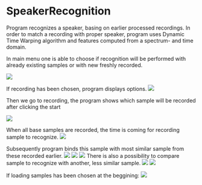 # SpeakerRecognition

Program recognizes a speaker, basing on earlier processed recordings. 
In order to match a recording with proper speaker,
program uses Dynamic Time Warping algorithm and features computed from a spectrum- and time domain.

In main menu one is able to choose if recognition will be performed with already existing samples or with new freshly recorded.

![](https://github.com/rc000/SpeakerRecognition/blob/master/SpeakerRecognition/src/screenshots/menu.png)

If recording  has been chosen, program displays options.
![](https://github.com/rc000/SpeakerRecognition/blob/master/SpeakerRecognition/src/screenshots/options.png)

Then we go to recording, the program shows which sample will be recorded after clicking the start

![](https://github.com/rc000/SpeakerRecognition/blob/master/SpeakerRecognition/src/screenshots/recording.png)

When all base samples are recorded, the time is coming for recording sample to recognize.
![](https://github.com/rc000/SpeakerRecognition/blob/master/SpeakerRecognition/src/screenshots/recordSampleToRecognize.png)

Subsequently program binds this sample with most similar sample from these recorded earlier.
![](https://github.com/rc000/SpeakerRecognition/blob/master/SpeakerRecognition/src/screenshots/Energy.png)
![](https://github.com/rc000/SpeakerRecognition/blob/master/SpeakerRecognition/src/screenshots/centroid.png)
![](https://github.com/rc000/SpeakerRecognition/blob/master/SpeakerRecognition/src/screenshots/MFCC.png)
There is also a possibility to compare sample to recognize with another, less similar sample.
![](https://github.com/rc000/SpeakerRecognition/blob/master/SpeakerRecognition/src/screenshots/othersamples.png)
![](https://github.com/rc000/SpeakerRecognition/blob/master/SpeakerRecognition/src/screenshots/anotherSample.png)

If loading samples has been chosen at the beggining:
![](https://github.com/rc000/SpeakerRecognition/blob/master/SpeakerRecognition/src/screenshots/loading.png)

